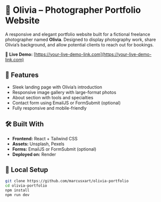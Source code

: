 # 📸 Olivia – Photographer Portfolio Website

A responsive and elegant portfolio website built for a fictional freelance photographer named **Olivia**. Designed to display photography work, share Olivia’s background, and allow potential clients to reach out for bookings.

🔗 **Live Demo:** [https://your-live-demo-link.com](https://your-live-demo-link.com)

## 🚀 Features

- Sleek landing page with Olivia’s introduction
- Responsive image gallery with large-format photos
- About section with tools and specialties
- Contact form using EmailJS or FormSubmit (optional)
- Fully responsive and mobile-friendly

## 🛠️ Built With

- **Frontend:** React + Tailwind CSS
- **Assets:** Unsplash, Pexels
- **Forms:** EmailJS or FormSubmit (optional)
- **Deployed on:** Render

## 🧪 Local Setup

```bash
git clone https://github.com/marcusxart/olivia-portfolio
cd olivia-portfolio
npm install
npm run dev
```
